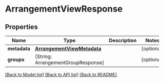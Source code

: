 # ArrangementViewResponse

## Properties
Name | Type | Description | Notes
------------ | ------------- | ------------- | -------------
**metadata** | [**ArrangementViewMetadata**](ArrangementViewMetadata.md) |  | [optional] 
**groups** | [String: ArrangementGroupResponse] |  | [optional] 

[[Back to Model list]](../README.md#documentation-for-models) [[Back to API list]](../README.md#documentation-for-api-endpoints) [[Back to README]](../README.md)

